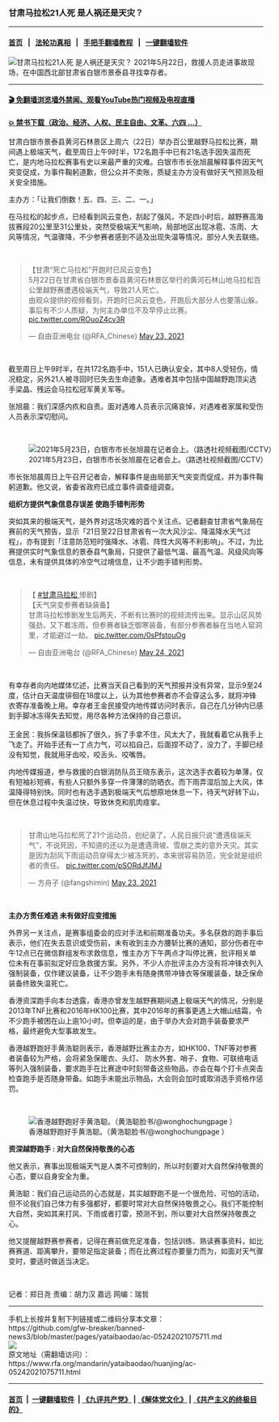 ### 甘肃马拉松21人死   是人祸还是天灾？
------------------------

#### [首页](https://github.com/gfw-breaker/banned-news3/blob/master/README.md) &nbsp;&nbsp;|&nbsp;&nbsp; [法轮功真相](https://github.com/begood0513/basic/blob/master/README.md)  &nbsp;&nbsp;|&nbsp;&nbsp; [手把手翻墙教程](https://github.com/gfw-breaker/guides/wiki)  &nbsp;&nbsp;|&nbsp;&nbsp; [一键翻墙软件](https://github.com/gfw-breaker/nogfw/blob/master/README.md)  



<div id="headerimg">
 <img alt="甘肃马拉松21人死   是人祸还是天灾？" src="https://www.rfa.org/mandarin/yataibaodao/huanjing/ac-05242021075711.html/@@images/b9c741b2-40d7-4cfc-b5b9-b539822f936c.jpeg" title="甘肃马拉松21人死   是人祸还是天灾？"/>
 <span class="lead_image_caption">
  2021年5月22日，救援人员走进事故现场，在中国西北部甘肃省白银市景泰县寻找幸存者。
 </span>
 <!-- zoomattribute -->
</div>

<hr/>


#### [ 🎬  免翻墙浏览墙外禁闻、观看YouTube热门视频及电视直播](https://github.com/gfw-breaker/HelloWorld)

#### [ 💥  禁书下载（政治、经济、人权、民主自由、文革、六四 ...）](https://github.com/gfw-breaker/books/blob/master/README.md)

<div id="storytext">
 <p>
  甘肃白银市景泰县黄河石林景区上周六（22日）举办百公里越野马拉松比赛，期间遇上极端天气，截至周日上午9时半，172名跑手中已有21名选手因失温而死亡，是内地马拉松赛事有史以来最严重的灾难。白银市市长张旭晨解释事件因天气突变促成，为事件鞠躬道歉，但公众并不卖账，质疑主办方没有做好天气预测及相关安全措施。
 </p>
 <p>
  主办方：「让我们倒数！五、四、三、二、一。」
 </p>
 <p>
  在马拉松的起步点，已经看到风云变色，刮起了强风，不足四小时后，越野赛高海拔赛段20公里至31公里处，突然受极端天气影响，局部地区出现冰雹、冻雨、大风等情况，气温骤降，不少参赛者感到不适及出现失温等情况，部分人失去联络。
 </p>
 <p>
  <br/>
 </p>
 <blockquote class="twitter-tweet">
  <p dir="ltr" lang="zh">
   【甘肃“死亡马拉松”开跑时已风云变色】
   <br/>
   5月22日在甘肃省白银市景泰县黄河石林景区举行的黄河石林山地马拉松百公里越野赛遭遇极端天气，导致21人死亡。
   <br/>
   由观众提供的视频看到，开跑时已风云变色，开跑后大部分人也要落山躲。
   <br/>
   事后有不少人质疑，为何主办单位不及早停止比赛。
   <a href="https://t.co/ROuoZ4cv3R">
    pic.twitter.com/ROuoZ4cv3R
   </a>
  </p>
  — 自由亚洲电台 (@RFA_Chinese)
  <a href="https://twitter.com/RFA_Chinese/status/1396461119871471616?ref_src=twsrc%5Etfw">
   May 23, 2021
  </a>
 </blockquote>
 <p>
 </p>
 <p>
  <br/>
 </p>
 <p>
  截至周日上午9时半，在共172名跑手中，151人已确认安全，其中8人受轻伤，情况稳定，另外21人被寻回时已失去生命迹象。遇难者其中包括中国越野跑顶尖选手梁晶、残运会马拉松冠军黄关军等。
 </p>
 <p>
  张旭晨：我们深感内疚和自责。面对遇难人员表示沉痛哀悼，对遇难者家属和受伤人员表示深切慰问。
 </p>
 <p>
  <br/>
 </p>
 <p>
  <figure class="image-richtext image-inline captioned" style="width:1500px;">
   <img alt="2021年5月23日，白银市市长张旭晨在记者会上。（路透社视频截图/CCTV）" src="https://www.rfa.org/mandarin/yataibaodao/huanjing/ac-05242021075711.html/untitled-1.jpg/@@images/16ba82ce-b4de-4c1f-88c7-4eb2f8ef8cde.jpeg" title="Untitled-1.jpg"/>
   <figcaption class="image-caption">
    2021年5月23日，白银市市长张旭晨在记者会上。（路透社视频截图/CCTV）
   </figcaption>
   <small>
   </small>
  </figure>
 </p>
 <p>
  市长张旭晨周日上午召开记者会，解释事件是由局部天气突变而促成，并为事件鞠躬道歉。他又说，省委省政府已成立事件调查组调查。
 </p>
 <p>
  <strong>
   组织方提供气象信息存误差 使跑手错判形势
  </strong>
 </p>
 <p>
  突如其来的极端天气，是外界对这场灾难的首个关注点。记者翻查甘肃省气象局在赛前的天气预告，显示「21日至22日甘肃省有一次大风沙尘、降温降水天气过程」，亦有提到「注意防范短时强降水、冰雹、阵性大风等不利影响」。不过，为比赛提供实时气象信息的景泰县气象局，只提供了最低气温、最高气温、风级风向等信息，未有提供具体的冷空气过境信息，让不少跑手错判形势。
 </p>
 <p>
  <br/>
 </p>
 <blockquote class="twitter-tweet">
  <p dir="ltr" lang="zh">
   【
   <a href="https://twitter.com/hashtag/%E7%94%98%E8%82%83%E9%A9%AC%E6%8B%89%E6%9D%BE?src=hash&amp;ref_src=twsrc%5Etfw">
    #甘肃马拉松
   </a>
   惨剧】
   <br/>
   【天气突变参赛者缺装备】
   <br/>
   甘肃马拉松惨剧发生后两天，不断有比赛时的视频流传出来。显示山区风势强劲，又下着冻雨，但参赛者缺乏御寒装备，有部分参赛者躲在当地人窑洞里，才能避过一劫。
   <a href="https://t.co/0sPfstouOg">
    pic.twitter.com/0sPfstouOg
   </a>
  </p>
  — 自由亚洲电台 (@RFA_Chinese)
  <a href="https://twitter.com/RFA_Chinese/status/1396694346682953729?ref_src=twsrc%5Etfw">
   May 24, 2021
  </a>
 </blockquote>
 <p>
 </p>
 <p>
  <br/>
 </p>
 <p>
  有幸存者向内地媒体忆述，比赛当天自己看到的天气预报并没有异常，显示9至24度，估计白天温度徘徊在18度以上，认为其他参赛者亦不会穿这么多，就将冲锋衣寄存准备晚上用。幸存者王金民接受内地传媒访问时表示，自己在几分钟内已感到手脚冰冻得失去知觉，用尽各种方法保持的自己意识。
  <br/>
  <br/>
  王金民：我拆保温毯都拆了很久，拆了手拿不住，风太大了，我就看着它从我手上飞走了。开始手还有一丁点力气，可以掐自己，后面捏不动了，没力了，手脚已经没有知觉，我就用牙齿咬，咬舌头、咬嘴唇。
 </p>
 <p>
  内地传媒报道，参与救援的白银消防队员王晓东表示，这次选手衣着较为单薄，仅有短袖衫短裤，有些人只额外多穿一件薄薄的防晒衣。而下雨弄湿后加上大风，体温降得特别快。同时也有选手遇到极端天气后想原地休息一下，待天气好转下山，但在休息过程中失温过快，导致休克和肌肉痉挛。
 </p>
 <p>
  <br/>
 </p>
 <blockquote class="twitter-tweet">
  <p dir="ltr" lang="zh">
   甘肃山地马拉松死了21个运动员，创纪录了。人民日报只说“遭遇极端天气”，不说死因，不知道的还以为是遭遇滑坡、雪崩之类的意外天灾。其实是因为刮风下雨运动员穿得太少被冻死的，本来很容易防范，完全就是组织者的责任。
   <a href="https://t.co/pSORdJfJMJ">
    pic.twitter.com/pSORdJfJMJ
   </a>
  </p>
  — 方舟子 (@fangshimin)
  <a href="https://twitter.com/fangshimin/status/1396358794670526464?ref_src=twsrc%5Etfw">
   May 23, 2021
  </a>
 </blockquote>
 <p>
 </p>
 <p>
  <br/>
 </p>
 <p>
  <strong>
   主办方责任难逃 未有做好应变措施
  </strong>
 </p>
 <p>
  外界另一关注点，是赛事组委会的应对手法和前期准备功夫。多名获救的跑手事后表示，他们在失去意识或受伤前，未有收到主办方腰斩比赛的通知，部分伤者在中午12点已在微信群组发布求救信息，惟主办方下午两点才叫停比赛，批评相关单位未有在事前拟定好应急救援方案。另外，不少人亦批评主办方没有将冲锋衣列入强制装备，仅作建议装备，让不少跑手未有随身携带冲锋衣等保暖装备，缺乏保命装备终致失温死亡。
 </p>
 <p>
  香港资深跑手向本台透露，香港亦曾发生越野赛期间遇上极端天气的情况，分别是2013年TNF比赛和2016年HK100比赛，其中2016年的赛事更遇上大帽山结霜，令不少跑手被困在山上逾10小时。但幸运的是，由于举办大会对跑手装备要求严格，最终避免大型事故发生。
 </p>
 <p>
  香港越野跑好手黄浩聪则表示，香港越野比赛主办方，如HK100、TNF等对参赛者装备较为严格，会将紧急保暖衣、头灯、 防水外套、哨子、食物、可联络电话等列入强制装备，要求跑手在比赛途中时刻带备这些物品，亦会在每个打卡点突击检查跑手是否随身带备。如跑手未能出示物品，大会则会加时或取消选手资格作惩罚。
 </p>
 <p>
  <br/>
 </p>
 <p>
  <figure class="image-richtext image-inline captioned" style="width:750px;">
   <img alt="香港越野跑好手黄浩聪。（黄浩聪脸书/@wonghochungpage ）" src="https://www.rfa.org/mandarin/yataibaodao/huanjing/ac-05242021075711.html/153336267_3691339657630496_2735406262191266729_n.jpg/@@images/cfee7d93-4821-4e3b-a748-8bdf2b58473f.jpeg" title="153336267_3691339657630496_2735406262191266729_n.jpg"/>
   <figcaption class="image-caption">
    香港越野跑好手黄浩聪。（黄浩聪脸书/@wonghochungpage ）
   </figcaption>
   <small>
   </small>
  </figure>
 </p>
 <p>
  <strong>
   资深越野跑手 : 对大自然保持敬畏的心态
  </strong>
 </p>
 <p>
  他又表示，赛事出现极端天气是人类不可控制的，所以时刻要对大自然保持敬畏的心态，要以自身安全为重。
 </p>
 <p>
  黄浩聪：我们自己运动员的心态就是，其实越野跑不是一个很危险、可怕的活动，但不论我们自己体力有多强都好，都要时常对大自然保持敬畏之心。我们不能控制大自然，突如其来打风、下雨或者打雷，预测不到，所以要对大自然保持敬畏之心。
 </p>
 <p>
  他又提醒越野赛参赛者，记得在赛前做充足准备，包括训练、熟读赛事资料，如比赛赛道、距离攀升，要带足指定装备；而在比赛过程亦要量力而为，如面对天气骤变时，要适时做适当决定。
 </p>
 <p>
  <br/>
 </p>
 <p>
  记者：郑日尧 责编：胡力汉 嘉远 网编：瑞哲
  <strong>
   <span class="result-title">
   </span>
  </strong>
  <span class="discreet">
   <span>
    <span class="searchresultdate">
    </span>
   </span>
  </span>
 </p>
</div>

<hr/>
手机上长按并复制下列链接或二维码分享本文章：<br/>
https://github.com/gfw-breaker/banned-news3/blob/master/pages/yataibaodao/ac-05242021075711.md <br/>
<a href='https://github.com/gfw-breaker/banned-news3/blob/master/pages/yataibaodao/ac-05242021075711.md'><img src='https://github.com/gfw-breaker/banned-news3/blob/master/pages/yataibaodao/ac-05242021075711.md.png'/></a> <br/>
原文地址（需翻墙访问）：https://www.rfa.org/mandarin/yataibaodao/huanjing/ac-05242021075711.html


------------------------
#### [首页](https://github.com/gfw-breaker/banned-news3/blob/master/README.md) &nbsp;|&nbsp; [一键翻墙软件](https://github.com/gfw-breaker/nogfw/blob/master/README.md) &nbsp;| [《九评共产党》](https://github.com/gfw-breaker/9ping.md/blob/master/README.md#九评之一评共产党是什么) | [《解体党文化》](https://github.com/gfw-breaker/jtdwh.md/blob/master/README.md) | [《共产主义的终极目的》](https://github.com/gfw-breaker/gczydzjmd.md/blob/master/README.md)


<img src='http://gfw-breaker.win/banned-news3/pages/yataibaodao/ac-05242021075711.md' width='0px' height='0px'/>